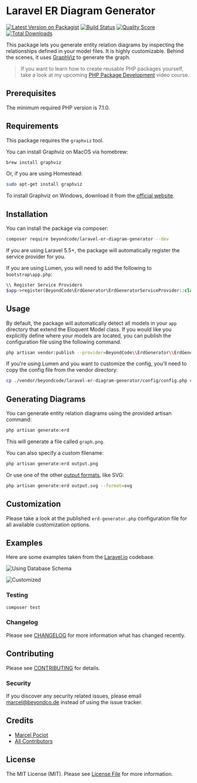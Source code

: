 # Laravel ER Diagram Generator

[![Latest Version on Packagist](https://img.shields.io/packagist/v/beyondcode/laravel-er-diagram-generator.svg?style=flat-square)](https://packagist.org/packages/beyondcode/laravel-er-diagram-generator)
[![Build Status](https://img.shields.io/travis/beyondcode/laravel-er-diagram-generator/master.svg?style=flat-square)](https://travis-ci.org/beyondcode/laravel-er-diagram-generator)
[![Quality Score](https://img.shields.io/scrutinizer/g/beyondcode/laravel-er-diagram-generator.svg?style=flat-square)](https://scrutinizer-ci.com/g/beyondcode/laravel-er-diagram-generator)
[![Total Downloads](https://img.shields.io/packagist/dt/beyondcode/laravel-er-diagram-generator.svg?style=flat-square)](https://packagist.org/packages/beyondcode/laravel-er-diagram-generator)

This package lets you generate entity relation diagrams by inspecting the relationships defined in your model files.
It is highly customizable.
Behind the scenes, it uses [GraphViz](https://www.graphviz.org) to generate the graph.

> If you want to learn how to create reusable PHP packages yourself, take a look at my upcoming [PHP Package Development](https://phppackagedevelopment.com) video course.

## Prerequisites

The minimum required PHP version is 7.1.0.

## Requirements

This package requires the `graphviz` tool.

You can install Graphviz on MacOS via homebrew:

```bash
brew install graphviz
```

Or, if you are using Homestead:

```bash
sudo apt-get install graphviz
```

To install Graphviz on Windows, download it from the [official website](https://graphviz.gitlab.io/_pages/Download/Download_windows.html).

## Installation

You can install the package via composer:

```bash
composer require beyondcode/laravel-er-diagram-generator --dev
```

If you are using Laravel 5.5+, the package will automatically register the service provider for you.

If you are using Lumen, you will need to add the following to `bootstrap\app.php`:

```php
\\ Register Service Providers
$app->register(BeyondCode\ErdGenerator\ErdGeneratorServiceProvider::class);
```

## Usage

By default, the package will automatically detect all models in your `app` directory that extend the Eloquent Model class. If you would like you explicitly define where your models are located, you can publish the configuration file using the following command.

```bash
php artisan vendor:publish --provider=BeyondCode\\ErdGenerator\\ErdGeneratorServiceProvider
```

If you're using Lumen and you want to customize the config, you'll need to copy the config file from the vendor directory:

```bash
cp ./vendor/beyondcode/laravel-er-diagram-generator/config/config.php config/erd-generator.php
```

## Generating Diagrams

You can generate entity relation diagrams using the provided artisan command:

```bash
php artisan generate:erd
```

This will generate a file called `graph.png`.

You can also specify a custom filename:

```bash
php artisan generate:erd output.png
```

Or use one of the other [output formats](https://www.graphviz.org/doc/info/output.html), like SVG:

```bash
php artisan generate:erd output.svg --format=svg
```

## Customization

Please take a look at the published `erd-generator.php` configuration file for all available customization options.

## Examples

Here are some examples taken from the [Laravel.io](https://laravel.io) codebase.

![Using Database Schema](https://beyondco.de/github/erd-generator/schema.png)

![Customized](https://beyondco.de/github/erd-generator/customized.png)

### Testing

``` bash
composer test
```

### Changelog

Please see [CHANGELOG](CHANGELOG.md) for more information what has changed recently.

## Contributing

Please see [CONTRIBUTING](CONTRIBUTING.md) for details.

### Security

If you discover any security related issues, please email marcel@beyondco.de instead of using the issue tracker.

## Credits

- [Marcel Pociot](https://github.com/mpociot)
- [All Contributors](../../contributors)

## License

The MIT License (MIT). Please see [License File](LICENSE.md) for more information.
